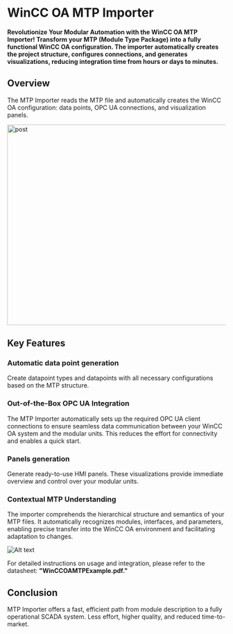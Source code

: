 # WinCC OA MTP Importer

**Revolutionize Your Modular Automation with the WinCC OA MTP Importer! Transform your MTP (Module Type Package) into a fully functional WinCC OA configuration. The importer automatically creates the project structure, configures connections, and generates visualizations, reducing integration time from hours or days to minutes.**

## Overview

The MTP Importer reads the MTP file and automatically creates the WinCC OA configuration: data points, OPC UA connections, and visualization panels.

<img width="754" height="462" alt="post" src="https://github.com/user-attachments/assets/4f8d6480-d145-4322-ab65-7bf52bd01d90" />

## Key Features

### Automatic data point generation

Create datapoint types and datapoints with all necessary configurations based on the MTP structure.

### Out-of-the-Box OPC UA Integration

The MTP Importer automatically sets up the required OPC UA client connections to ensure seamless data communication between your WinCC OA system and the modular units. This reduces the effort for connectivity and enables a quick start.

### Panels generation

Generate ready-to-use HMI panels. These visualizations provide immediate overview and control over your modular units.

### Contextual MTP Understanding

The importer comprehends the hierarchical structure and semantics of your MTP files. It automatically recognizes modules, interfaces, and parameters, enabling precise transfer into the WinCC OA environment and facilitating adaptation to changes.

![Alt text](images/gif.gif)

For detailed instructions on usage and integration, please refer to the datasheet: **"WinCCOAMTPExample.pdf."**

## Conclusion

MTP Importer offers a fast, efficient path from module description to a fully operational SCADA system. Less effort, higher quality, and reduced time-to-market.
